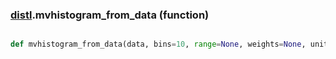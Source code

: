 ### [distl](distl.md).mvhistogram_from_data (function)


```py

def mvhistogram_from_data(data, bins=10, range=None, weights=None, units=None, labels=None, wrap_ats=None)

```



    


